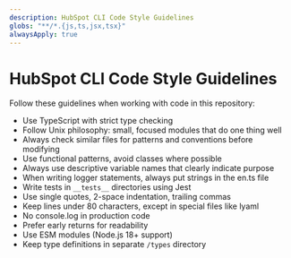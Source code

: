 ```yaml
---
description: HubSpot CLI Code Style Guidelines
globs: "**/*.{js,ts,jsx,tsx}"
alwaysApply: true
---
```


# HubSpot CLI Code Style Guidelines

Follow these guidelines when working with code in this repository:

- Use TypeScript with strict type checking
- Follow Unix philosophy: small, focused modules that do one thing well
- Always check similar files for patterns and conventions before modifying
- Use functional patterns, avoid classes where possible
- Always use descriptive variable names that clearly indicate purpose
- When writing logger statements, always put strings in the en.ts file
- Write tests in `__tests__` directories using Jest
- Use single quotes, 2-space indentation, trailing commas
- Keep lines under 80 characters, except in special files like lyaml
- No console.log in production code
- Prefer early returns for readability
- Use ESM modules (Node.js 18+ support)
- Keep type definitions in separate `/types` directory